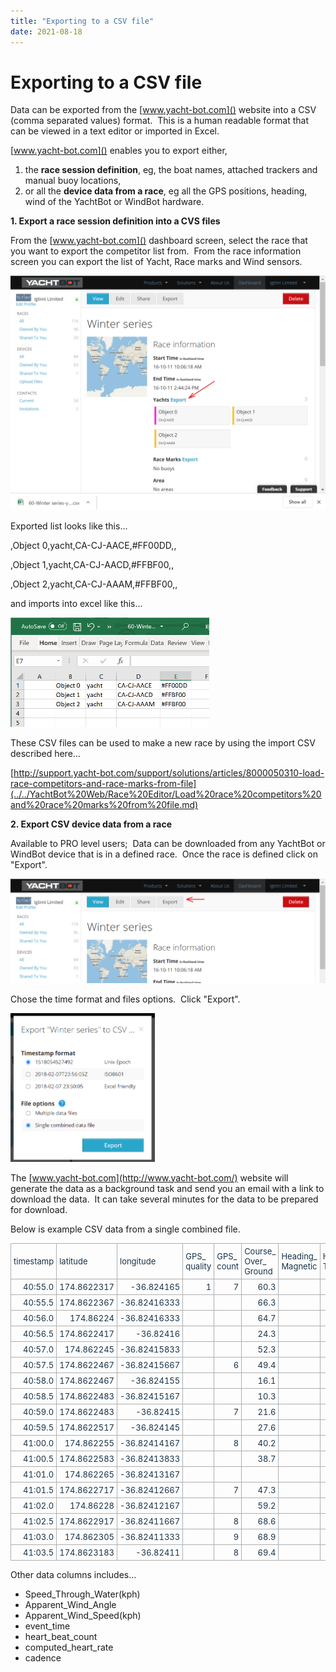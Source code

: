 ```yaml
---
title: "Exporting to a CSV file"
date: 2021-08-18
---
```

# Exporting to a CSV file

Data can be exported from the [www.yacht-bot.com]() []()website into a CSV (comma separated values) format.  This is a human readable format that can be viewed in a text editor or imported in Excel.

  

[www.yacht-bot.com]() enables you to export either,

1.  the **race session definition**, eg, the boat names, attached trackers and manual buoy locations, 
2.  or all the **device data from a race**, eg all the GPS positions, heading, wind of the YachtBot or WindBot hardware.

  

**1\. Export a race session definition into a CVS files**

From the [www.yacht-bot.com]() dashboard screen, select the race that you want to export the competitor list from.  From the race information screen you can export the list of Yacht, Race marks and Wind sensors.

  

<img src="../../../assets/images/5CWk1pcK-4UGoQTxiG4mFZJz6Q8YkOd3nA.png" alt="" width="auto" />

Exported list looks like this...

,Object 0,yacht,CA-CJ-AACE,#FF00DD,,

,Object 1,yacht,CA-CJ-AACD,#FFBF00,,

,Object 2,yacht,CA-CJ-AAAM,#FFBF00,,

  

and imports into excel like this...

<img src="../../../assets/images/v6Qqveg4TU_Y-BtUJlfQyuRebCQOA-7K6A.png" alt="" width="318px" />

  

These CSV files can be used to make a new race by using the import CSV described here...

[http://support.yacht-bot.com/support/solutions/articles/8000050310-load-race-competitors-and-race-marks-from-file](../../YachtBot%20Web/Race%20Editor/Load%20race%20competitors%20and%20race%20marks%20from%20file.md)

  

**2\. Export CSV device data from a race[](http://www.yacht-bot.com/)**

Available to PRO level users;  Data can be downloaded from any YachtBot or WindBot device that is in a defined race.  Once the race is defined click on "Export".  

<img src="../../../assets/images/-IWXEmDEARWBbtmn2N3PZrB40DYDEwIsMQ.png" alt="" width="auto" />

Chose the time format and files options.  Click "Export".

<img src="../../../assets/images/cyXvTQKN-MnnZlJpj3CO0k50tcfdW2HRdA.png" alt="" width="231px" />

The [www.yacht-bot.com](http://www.yacht-bot.com/) website will generate the data as a background task and send you an email with a link to download the data.  It can take several minutes for the data to be prepared for download.

Below is example CSV data from a single combined file. 

<table border="0" cellpadding="0" cellspacing="0" style="box-sizing: border-box; border-collapse: collapse; border-spacing: 0px; max-width: 100%; border: none; empty-cells: show; cursor: default; color: rgb(24, 50, 71); font-family: -apple-system, BlinkMacSystemFont, &quot;Segoe UI&quot;, Roboto, &quot;Helvetica Neue&quot;, Arial, sans-serif; font-size: 13px; font-style: normal; font-variant-ligatures: normal; font-variant-caps: normal; font-weight: 400; letter-spacing: normal; orphans: 2; text-align: start; text-indent: 0px; text-transform: none; white-space: normal; widows: 2; word-spacing: 0px; -webkit-text-stroke-width: 0px; text-decoration-style: initial; text-decoration-color: initial; margin-right: calc(0%); width: 100%;" width="1335"><tbody style="box-sizing: border-box;"><tr style="box-sizing: border-box;"><td style="box-sizing: border-box; padding: 4px; min-width: 5px; cursor: text; font-size: 13px; border: 1px solid rgb(175, 175, 175); width: 12.1124%;" width="70">timestamp</td><td style="box-sizing: border-box; padding: 4px; min-width: 5px; cursor: text; font-size: 13px; border: 1px solid rgb(175, 175, 175); width: 14.3411%;" width="86">latitude</td><td style="box-sizing: border-box; padding: 4px; min-width: 5px; cursor: text; font-size: 13px; border: 1px solid rgb(175, 175, 175); width: 15.1163%;" width="91">longitude</td><td style="box-sizing: border-box; padding: 4px; min-width: 5px; cursor: text; font-size: 13px; border: 1px solid rgb(175, 175, 175); width: 8.2364%;" width="76">GPS_<br>quality</td><td style="box-sizing: border-box; padding: 4px; min-width: 5px; cursor: text; font-size: 13px; border: 1px solid rgb(175, 175, 175); width: 7.2674%;" width="65">GPS_<br>count</td><td style="box-sizing: border-box; padding: 4px; min-width: 5px; cursor: text; font-size: 13px; border: 1px solid rgb(175, 175, 175); width: 9.3023%;" width="135">Course_<br>Over_<br>Ground</td><td style="box-sizing: border-box; padding: 4px; min-width: 5px; cursor: text; font-size: 13px; border: 1px solid rgb(175, 175, 175); width: 10.8527%;" width="117">Heading_<br>Magnetic</td><td style="box-sizing: border-box; padding: 4px; min-width: 5px; cursor: text; font-size: 13px; border: 1px solid rgb(175, 175, 175); width: 9.8421%;" width="88">Heading_<br>True</td><td style="box-sizing: border-box; padding: 4px; min-width: 5px; cursor: text; font-size: 13px; border: 1px solid rgb(175, 175, 175); width: 13.092%;" width="159">Speed_<br>Over_<br>Ground(kph)</td></tr><tr style="box-sizing: border-box;"><td align="right" style="box-sizing: border-box; padding: 4px; min-width: 5px; cursor: text; font-size: 13px; border: 1px solid rgb(175, 175, 175); width: 12.1124%;">40:55.0</td><td align="right" style="box-sizing: border-box; padding: 4px; min-width: 5px; cursor: text; font-size: 13px; border: 1px solid rgb(175, 175, 175); width: 14.3411%;">174.8622317</td><td align="right" style="box-sizing: border-box; padding: 4px; min-width: 5px; cursor: text; font-size: 13px; border: 1px solid rgb(175, 175, 175); width: 15.1163%;">-36.824165</td><td align="right" style="box-sizing: border-box; padding: 4px; min-width: 5px; cursor: text; font-size: 13px; border: 1px solid rgb(175, 175, 175); width: 8.2364%;">1</td><td align="right" style="box-sizing: border-box; padding: 4px; min-width: 5px; cursor: text; font-size: 13px; border: 1px solid rgb(175, 175, 175); width: 7.2674%;">7</td><td align="right" style="box-sizing: border-box; padding: 4px; min-width: 5px; cursor: text; font-size: 13px; border: 1px solid rgb(175, 175, 175); width: 9.3023%;">60.3</td><td style="box-sizing: border-box; padding: 4px; min-width: 5px; cursor: text; font-size: 13px; border: 1px solid rgb(175, 175, 175); width: 10.8527%;"><br style="box-sizing: border-box;"></td><td style="box-sizing: border-box; padding: 4px; min-width: 5px; cursor: text; font-size: 13px; border: 1px solid rgb(175, 175, 175); width: 9.8421%;"><br style="box-sizing: border-box;"></td><td align="right" style="box-sizing: border-box; padding: 4px; min-width: 5px; cursor: text; font-size: 13px; border: 1px solid rgb(175, 175, 175); width: 13.092%;">2.4076</td></tr><tr style="box-sizing: border-box;"><td align="right" style="box-sizing: border-box; padding: 4px; min-width: 5px; cursor: text; font-size: 13px; border: 1px solid rgb(175, 175, 175); width: 12.1124%;">40:55.5</td><td align="right" style="box-sizing: border-box; padding: 4px; min-width: 5px; cursor: text; font-size: 13px; border: 1px solid rgb(175, 175, 175); width: 14.3411%;">174.8622367</td><td align="right" style="box-sizing: border-box; padding: 4px; min-width: 5px; cursor: text; font-size: 13px; border: 1px solid rgb(175, 175, 175); width: 15.1163%;">-36.82416333</td><td style="box-sizing: border-box; padding: 4px; min-width: 5px; cursor: text; font-size: 13px; border: 1px solid rgb(175, 175, 175); width: 8.2364%;"><br style="box-sizing: border-box;"></td><td style="box-sizing: border-box; padding: 4px; min-width: 5px; cursor: text; font-size: 13px; border: 1px solid rgb(175, 175, 175); width: 7.2674%;"><br style="box-sizing: border-box;"></td><td align="right" style="box-sizing: border-box; padding: 4px; min-width: 5px; cursor: text; font-size: 13px; border: 1px solid rgb(175, 175, 175); width: 9.3023%;">66.3</td><td style="box-sizing: border-box; padding: 4px; min-width: 5px; cursor: text; font-size: 13px; border: 1px solid rgb(175, 175, 175); width: 10.8527%;"><br style="box-sizing: border-box;"></td><td style="box-sizing: border-box; padding: 4px; min-width: 5px; cursor: text; font-size: 13px; border: 1px solid rgb(175, 175, 175); width: 9.8421%;"><br style="box-sizing: border-box;"></td><td align="right" style="box-sizing: border-box; padding: 4px; min-width: 5px; cursor: text; font-size: 13px; border: 1px solid rgb(175, 175, 175); width: 13.092%;">2.778</td></tr><tr style="box-sizing: border-box;"><td align="right" style="box-sizing: border-box; padding: 4px; min-width: 5px; cursor: text; font-size: 13px; border: 1px solid rgb(175, 175, 175); width: 12.1124%;">40:56.0</td><td align="right" style="box-sizing: border-box; padding: 4px; min-width: 5px; cursor: text; font-size: 13px; border: 1px solid rgb(175, 175, 175); width: 14.3411%;">174.86224</td><td align="right" style="box-sizing: border-box; padding: 4px; min-width: 5px; cursor: text; font-size: 13px; border: 1px solid rgb(175, 175, 175); width: 15.1163%;">-36.82416333</td><td style="box-sizing: border-box; padding: 4px; min-width: 5px; cursor: text; font-size: 13px; border: 1px solid rgb(175, 175, 175); width: 8.2364%;"><br style="box-sizing: border-box;"></td><td style="box-sizing: border-box; padding: 4px; min-width: 5px; cursor: text; font-size: 13px; border: 1px solid rgb(175, 175, 175); width: 7.2674%;"><br style="box-sizing: border-box;"></td><td align="right" style="box-sizing: border-box; padding: 4px; min-width: 5px; cursor: text; font-size: 13px; border: 1px solid rgb(175, 175, 175); width: 9.3023%;">64.7</td><td style="box-sizing: border-box; padding: 4px; min-width: 5px; cursor: text; font-size: 13px; border: 1px solid rgb(175, 175, 175); width: 10.8527%;"><br style="box-sizing: border-box;"></td><td style="box-sizing: border-box; padding: 4px; min-width: 5px; cursor: text; font-size: 13px; border: 1px solid rgb(175, 175, 175); width: 9.8421%;"><br style="box-sizing: border-box;"></td><td align="right" style="box-sizing: border-box; padding: 4px; min-width: 5px; cursor: text; font-size: 13px; border: 1px solid rgb(175, 175, 175); width: 13.092%;">2.5928</td></tr><tr style="box-sizing: border-box;"><td align="right" style="box-sizing: border-box; padding: 4px; min-width: 5px; cursor: text; font-size: 13px; border: 1px solid rgb(175, 175, 175); width: 12.1124%;">40:56.5</td><td align="right" style="box-sizing: border-box; padding: 4px; min-width: 5px; cursor: text; font-size: 13px; border: 1px solid rgb(175, 175, 175); width: 14.3411%;">174.8622417</td><td align="right" style="box-sizing: border-box; padding: 4px; min-width: 5px; cursor: text; font-size: 13px; border: 1px solid rgb(175, 175, 175); width: 15.1163%;">-36.82416</td><td style="box-sizing: border-box; padding: 4px; min-width: 5px; cursor: text; font-size: 13px; border: 1px solid rgb(175, 175, 175); width: 8.2364%;"><br style="box-sizing: border-box;"></td><td style="box-sizing: border-box; padding: 4px; min-width: 5px; cursor: text; font-size: 13px; border: 1px solid rgb(175, 175, 175); width: 7.2674%;"><br style="box-sizing: border-box;"></td><td align="right" style="box-sizing: border-box; padding: 4px; min-width: 5px; cursor: text; font-size: 13px; border: 1px solid rgb(175, 175, 175); width: 9.3023%;">24.3</td><td style="box-sizing: border-box; padding: 4px; min-width: 5px; cursor: text; font-size: 13px; border: 1px solid rgb(175, 175, 175); width: 10.8527%;"><br style="box-sizing: border-box;"></td><td style="box-sizing: border-box; padding: 4px; min-width: 5px; cursor: text; font-size: 13px; border: 1px solid rgb(175, 175, 175); width: 9.8421%;"><br style="box-sizing: border-box;"></td><td align="right" style="box-sizing: border-box; padding: 4px; min-width: 5px; cursor: text; font-size: 13px; border: 1px solid rgb(175, 175, 175); width: 13.092%;">2.0372</td></tr><tr style="box-sizing: border-box;"><td align="right" style="box-sizing: border-box; padding: 4px; min-width: 5px; cursor: text; font-size: 13px; border: 1px solid rgb(175, 175, 175); width: 12.1124%;">40:57.0</td><td align="right" style="box-sizing: border-box; padding: 4px; min-width: 5px; cursor: text; font-size: 13px; border: 1px solid rgb(175, 175, 175); width: 14.3411%;">174.862245</td><td align="right" style="box-sizing: border-box; padding: 4px; min-width: 5px; cursor: text; font-size: 13px; border: 1px solid rgb(175, 175, 175); width: 15.1163%;">-36.82415833</td><td style="box-sizing: border-box; padding: 4px; min-width: 5px; cursor: text; font-size: 13px; border: 1px solid rgb(175, 175, 175); width: 8.2364%;"><br style="box-sizing: border-box;"></td><td style="box-sizing: border-box; padding: 4px; min-width: 5px; cursor: text; font-size: 13px; border: 1px solid rgb(175, 175, 175); width: 7.2674%;"><br style="box-sizing: border-box;"></td><td align="right" style="box-sizing: border-box; padding: 4px; min-width: 5px; cursor: text; font-size: 13px; border: 1px solid rgb(175, 175, 175); width: 9.3023%;">52.3</td><td style="box-sizing: border-box; padding: 4px; min-width: 5px; cursor: text; font-size: 13px; border: 1px solid rgb(175, 175, 175); width: 10.8527%;"><br style="box-sizing: border-box;"></td><td style="box-sizing: border-box; padding: 4px; min-width: 5px; cursor: text; font-size: 13px; border: 1px solid rgb(175, 175, 175); width: 9.8421%;"><br style="box-sizing: border-box;"></td><td align="right" style="box-sizing: border-box; padding: 4px; min-width: 5px; cursor: text; font-size: 13px; border: 1px solid rgb(175, 175, 175); width: 13.092%;">1.6668</td></tr><tr style="box-sizing: border-box;"><td align="right" style="box-sizing: border-box; padding: 4px; min-width: 5px; cursor: text; font-size: 13px; border: 1px solid rgb(175, 175, 175); width: 12.1124%;">40:57.5</td><td align="right" style="box-sizing: border-box; padding: 4px; min-width: 5px; cursor: text; font-size: 13px; border: 1px solid rgb(175, 175, 175); width: 14.3411%;">174.8622467</td><td align="right" style="box-sizing: border-box; padding: 4px; min-width: 5px; cursor: text; font-size: 13px; border: 1px solid rgb(175, 175, 175); width: 15.1163%;">-36.82415667</td><td style="box-sizing: border-box; padding: 4px; min-width: 5px; cursor: text; font-size: 13px; border: 1px solid rgb(175, 175, 175); width: 8.2364%;"><br style="box-sizing: border-box;"></td><td align="right" style="box-sizing: border-box; padding: 4px; min-width: 5px; cursor: text; font-size: 13px; border: 1px solid rgb(175, 175, 175); width: 7.2674%;">6</td><td align="right" style="box-sizing: border-box; padding: 4px; min-width: 5px; cursor: text; font-size: 13px; border: 1px solid rgb(175, 175, 175); width: 9.3023%;">49.4</td><td style="box-sizing: border-box; padding: 4px; min-width: 5px; cursor: text; font-size: 13px; border: 1px solid rgb(175, 175, 175); width: 10.8527%;"><br style="box-sizing: border-box;"></td><td style="box-sizing: border-box; padding: 4px; min-width: 5px; cursor: text; font-size: 13px; border: 1px solid rgb(175, 175, 175); width: 9.8421%;"><br style="box-sizing: border-box;"></td><td align="right" style="box-sizing: border-box; padding: 4px; min-width: 5px; cursor: text; font-size: 13px; border: 1px solid rgb(175, 175, 175); width: 13.092%;">1.6668</td></tr><tr style="box-sizing: border-box;"><td align="right" style="box-sizing: border-box; padding: 4px; min-width: 5px; cursor: text; font-size: 13px; border: 1px solid rgb(175, 175, 175); width: 12.1124%;">40:58.0</td><td align="right" style="box-sizing: border-box; padding: 4px; min-width: 5px; cursor: text; font-size: 13px; border: 1px solid rgb(175, 175, 175); width: 14.3411%;">174.8622467</td><td align="right" style="box-sizing: border-box; padding: 4px; min-width: 5px; cursor: text; font-size: 13px; border: 1px solid rgb(175, 175, 175); width: 15.1163%;">-36.824155</td><td style="box-sizing: border-box; padding: 4px; min-width: 5px; cursor: text; font-size: 13px; border: 1px solid rgb(175, 175, 175); width: 8.2364%;"><br style="box-sizing: border-box;"></td><td style="box-sizing: border-box; padding: 4px; min-width: 5px; cursor: text; font-size: 13px; border: 1px solid rgb(175, 175, 175); width: 7.2674%;"><br style="box-sizing: border-box;"></td><td align="right" style="box-sizing: border-box; padding: 4px; min-width: 5px; cursor: text; font-size: 13px; border: 1px solid rgb(175, 175, 175); width: 9.3023%;">16.1</td><td style="box-sizing: border-box; padding: 4px; min-width: 5px; cursor: text; font-size: 13px; border: 1px solid rgb(175, 175, 175); width: 10.8527%;"><br style="box-sizing: border-box;"></td><td style="box-sizing: border-box; padding: 4px; min-width: 5px; cursor: text; font-size: 13px; border: 1px solid rgb(175, 175, 175); width: 9.8421%;"><br style="box-sizing: border-box;"></td><td align="right" style="box-sizing: border-box; padding: 4px; min-width: 5px; cursor: text; font-size: 13px; border: 1px solid rgb(175, 175, 175); width: 13.092%;">1.852</td></tr><tr style="box-sizing: border-box;"><td align="right" style="box-sizing: border-box; padding: 4px; min-width: 5px; cursor: text; font-size: 13px; border: 1px solid rgb(175, 175, 175); width: 12.1124%;">40:58.5</td><td align="right" style="box-sizing: border-box; padding: 4px; min-width: 5px; cursor: text; font-size: 13px; border: 1px solid rgb(175, 175, 175); width: 14.3411%;">174.8622483</td><td align="right" style="box-sizing: border-box; padding: 4px; min-width: 5px; cursor: text; font-size: 13px; border: 1px solid rgb(175, 175, 175); width: 15.1163%;">-36.82415167</td><td style="box-sizing: border-box; padding: 4px; min-width: 5px; cursor: text; font-size: 13px; border: 1px solid rgb(175, 175, 175); width: 8.2364%;"><br style="box-sizing: border-box;"></td><td style="box-sizing: border-box; padding: 4px; min-width: 5px; cursor: text; font-size: 13px; border: 1px solid rgb(175, 175, 175); width: 7.2674%;"><br style="box-sizing: border-box;"></td><td align="right" style="box-sizing: border-box; padding: 4px; min-width: 5px; cursor: text; font-size: 13px; border: 1px solid rgb(175, 175, 175); width: 9.3023%;">10.3</td><td style="box-sizing: border-box; padding: 4px; min-width: 5px; cursor: text; font-size: 13px; border: 1px solid rgb(175, 175, 175); width: 10.8527%;"><br style="box-sizing: border-box;"></td><td style="box-sizing: border-box; padding: 4px; min-width: 5px; cursor: text; font-size: 13px; border: 1px solid rgb(175, 175, 175); width: 9.8421%;"><br style="box-sizing: border-box;"></td><td align="right" style="box-sizing: border-box; padding: 4px; min-width: 5px; cursor: text; font-size: 13px; border: 1px solid rgb(175, 175, 175); width: 13.092%;">1.852</td></tr><tr style="box-sizing: border-box;"><td align="right" style="box-sizing: border-box; padding: 4px; min-width: 5px; cursor: text; font-size: 13px; border: 1px solid rgb(175, 175, 175); width: 12.1124%;">40:59.0</td><td align="right" style="box-sizing: border-box; padding: 4px; min-width: 5px; cursor: text; font-size: 13px; border: 1px solid rgb(175, 175, 175); width: 14.3411%;">174.8622483</td><td align="right" style="box-sizing: border-box; padding: 4px; min-width: 5px; cursor: text; font-size: 13px; border: 1px solid rgb(175, 175, 175); width: 15.1163%;">-36.82415</td><td style="box-sizing: border-box; padding: 4px; min-width: 5px; cursor: text; font-size: 13px; border: 1px solid rgb(175, 175, 175); width: 8.2364%;"><br style="box-sizing: border-box;"></td><td align="right" style="box-sizing: border-box; padding: 4px; min-width: 5px; cursor: text; font-size: 13px; border: 1px solid rgb(175, 175, 175); width: 7.2674%;">7</td><td align="right" style="box-sizing: border-box; padding: 4px; min-width: 5px; cursor: text; font-size: 13px; border: 1px solid rgb(175, 175, 175); width: 9.3023%;">21.6</td><td style="box-sizing: border-box; padding: 4px; min-width: 5px; cursor: text; font-size: 13px; border: 1px solid rgb(175, 175, 175); width: 10.8527%;"><br style="box-sizing: border-box;"></td><td style="box-sizing: border-box; padding: 4px; min-width: 5px; cursor: text; font-size: 13px; border: 1px solid rgb(175, 175, 175); width: 9.8421%;"><br style="box-sizing: border-box;"></td><td align="right" style="box-sizing: border-box; padding: 4px; min-width: 5px; cursor: text; font-size: 13px; border: 1px solid rgb(175, 175, 175); width: 13.092%;">2.778</td></tr><tr style="box-sizing: border-box;"><td align="right" style="box-sizing: border-box; padding: 4px; min-width: 5px; cursor: text; font-size: 13px; border: 1px solid rgb(175, 175, 175); width: 12.1124%;">40:59.5</td><td align="right" style="box-sizing: border-box; padding: 4px; min-width: 5px; cursor: text; font-size: 13px; border: 1px solid rgb(175, 175, 175); width: 14.3411%;">174.8622517</td><td align="right" style="box-sizing: border-box; padding: 4px; min-width: 5px; cursor: text; font-size: 13px; border: 1px solid rgb(175, 175, 175); width: 15.1163%;">-36.824145</td><td style="box-sizing: border-box; padding: 4px; min-width: 5px; cursor: text; font-size: 13px; border: 1px solid rgb(175, 175, 175); width: 8.2364%;"><br style="box-sizing: border-box;"></td><td style="box-sizing: border-box; padding: 4px; min-width: 5px; cursor: text; font-size: 13px; border: 1px solid rgb(175, 175, 175); width: 7.2674%;"><br style="box-sizing: border-box;"></td><td align="right" style="box-sizing: border-box; padding: 4px; min-width: 5px; cursor: text; font-size: 13px; border: 1px solid rgb(175, 175, 175); width: 9.3023%;">27.6</td><td style="box-sizing: border-box; padding: 4px; min-width: 5px; cursor: text; font-size: 13px; border: 1px solid rgb(175, 175, 175); width: 10.8527%;"><br style="box-sizing: border-box;"></td><td style="box-sizing: border-box; padding: 4px; min-width: 5px; cursor: text; font-size: 13px; border: 1px solid rgb(175, 175, 175); width: 9.8421%;"><br style="box-sizing: border-box;"></td><td align="right" style="box-sizing: border-box; padding: 4px; min-width: 5px; cursor: text; font-size: 13px; border: 1px solid rgb(175, 175, 175); width: 13.092%;">3.3336</td></tr><tr style="box-sizing: border-box;"><td align="right" style="box-sizing: border-box; padding: 4px; min-width: 5px; cursor: text; font-size: 13px; border: 1px solid rgb(175, 175, 175); width: 12.1124%;">41:00.0</td><td align="right" style="box-sizing: border-box; padding: 4px; min-width: 5px; cursor: text; font-size: 13px; border: 1px solid rgb(175, 175, 175); width: 14.3411%;">174.862255</td><td align="right" style="box-sizing: border-box; padding: 4px; min-width: 5px; cursor: text; font-size: 13px; border: 1px solid rgb(175, 175, 175); width: 15.1163%;">-36.82414167</td><td style="box-sizing: border-box; padding: 4px; min-width: 5px; cursor: text; font-size: 13px; border: 1px solid rgb(175, 175, 175); width: 8.2364%;"><br style="box-sizing: border-box;"></td><td align="right" style="box-sizing: border-box; padding: 4px; min-width: 5px; cursor: text; font-size: 13px; border: 1px solid rgb(175, 175, 175); width: 7.2674%;">8</td><td align="right" style="box-sizing: border-box; padding: 4px; min-width: 5px; cursor: text; font-size: 13px; border: 1px solid rgb(175, 175, 175); width: 9.3023%;">40.2</td><td style="box-sizing: border-box; padding: 4px; min-width: 5px; cursor: text; font-size: 13px; border: 1px solid rgb(175, 175, 175); width: 10.8527%;"><br style="box-sizing: border-box;"></td><td style="box-sizing: border-box; padding: 4px; min-width: 5px; cursor: text; font-size: 13px; border: 1px solid rgb(175, 175, 175); width: 9.8421%;"><br style="box-sizing: border-box;"></td><td align="right" style="box-sizing: border-box; padding: 4px; min-width: 5px; cursor: text; font-size: 13px; border: 1px solid rgb(175, 175, 175); width: 13.092%;">3.704</td></tr><tr style="box-sizing: border-box;"><td align="right" style="box-sizing: border-box; padding: 4px; min-width: 5px; cursor: text; font-size: 13px; border: 1px solid rgb(175, 175, 175); width: 12.1124%;">41:00.5</td><td align="right" style="box-sizing: border-box; padding: 4px; min-width: 5px; cursor: text; font-size: 13px; border: 1px solid rgb(175, 175, 175); width: 14.3411%;">174.8622583</td><td align="right" style="box-sizing: border-box; padding: 4px; min-width: 5px; cursor: text; font-size: 13px; border: 1px solid rgb(175, 175, 175); width: 15.1163%;">-36.82413833</td><td style="box-sizing: border-box; padding: 4px; min-width: 5px; cursor: text; font-size: 13px; border: 1px solid rgb(175, 175, 175); width: 8.2364%;"><br style="box-sizing: border-box;"></td><td style="box-sizing: border-box; padding: 4px; min-width: 5px; cursor: text; font-size: 13px; border: 1px solid rgb(175, 175, 175); width: 7.2674%;"><br style="box-sizing: border-box;"></td><td align="right" style="box-sizing: border-box; padding: 4px; min-width: 5px; cursor: text; font-size: 13px; border: 1px solid rgb(175, 175, 175); width: 9.3023%;">38.7</td><td style="box-sizing: border-box; padding: 4px; min-width: 5px; cursor: text; font-size: 13px; border: 1px solid rgb(175, 175, 175); width: 10.8527%;"><br style="box-sizing: border-box;"></td><td style="box-sizing: border-box; padding: 4px; min-width: 5px; cursor: text; font-size: 13px; border: 1px solid rgb(175, 175, 175); width: 9.8421%;"><br style="box-sizing: border-box;"></td><td align="right" style="box-sizing: border-box; padding: 4px; min-width: 5px; cursor: text; font-size: 13px; border: 1px solid rgb(175, 175, 175); width: 13.092%;">3.8892</td></tr><tr style="box-sizing: border-box;"><td align="right" style="box-sizing: border-box; padding: 4px; min-width: 5px; cursor: text; font-size: 13px; border: 1px solid rgb(175, 175, 175); width: 12.1124%;">41:01.0</td><td align="right" style="box-sizing: border-box; padding: 4px; min-width: 5px; cursor: text; font-size: 13px; border: 1px solid rgb(175, 175, 175); width: 14.3411%;">174.862265</td><td align="right" style="box-sizing: border-box; padding: 4px; min-width: 5px; cursor: text; font-size: 13px; border: 1px solid rgb(175, 175, 175); width: 15.1163%;">-36.82413167</td><td style="box-sizing: border-box; padding: 4px; min-width: 5px; cursor: text; font-size: 13px; border: 1px solid rgb(175, 175, 175); width: 8.2364%;"><br style="box-sizing: border-box;"></td><td style="box-sizing: border-box; padding: 4px; min-width: 5px; cursor: text; font-size: 13px; border: 1px solid rgb(175, 175, 175); width: 7.2674%;"><br style="box-sizing: border-box;"></td><td style="box-sizing: border-box; padding: 4px; min-width: 5px; cursor: text; font-size: 13px; border: 1px solid rgb(175, 175, 175); width: 9.3023%;"><br style="box-sizing: border-box;"></td><td style="box-sizing: border-box; padding: 4px; min-width: 5px; cursor: text; font-size: 13px; border: 1px solid rgb(175, 175, 175); width: 10.8527%;"><br style="box-sizing: border-box;"></td><td style="box-sizing: border-box; padding: 4px; min-width: 5px; cursor: text; font-size: 13px; border: 1px solid rgb(175, 175, 175); width: 9.8421%;"><br style="box-sizing: border-box;"></td><td style="box-sizing: border-box; padding: 4px; min-width: 5px; cursor: text; font-size: 13px; border: 1px solid rgb(175, 175, 175); width: 13.092%;"><br style="box-sizing: border-box;"></td></tr><tr style="box-sizing: border-box;"><td align="right" style="box-sizing: border-box; padding: 4px; min-width: 5px; cursor: text; font-size: 13px; border: 1px solid rgb(175, 175, 175); width: 12.1124%;">41:01.5</td><td align="right" style="box-sizing: border-box; padding: 4px; min-width: 5px; cursor: text; font-size: 13px; border: 1px solid rgb(175, 175, 175); width: 14.3411%;">174.8622717</td><td align="right" style="box-sizing: border-box; padding: 4px; min-width: 5px; cursor: text; font-size: 13px; border: 1px solid rgb(175, 175, 175); width: 15.1163%;">-36.82412667</td><td style="box-sizing: border-box; padding: 4px; min-width: 5px; cursor: text; font-size: 13px; border: 1px solid rgb(175, 175, 175); width: 8.2364%;"><br style="box-sizing: border-box;"></td><td align="right" style="box-sizing: border-box; padding: 4px; min-width: 5px; cursor: text; font-size: 13px; border: 1px solid rgb(175, 175, 175); width: 7.2674%;">7</td><td align="right" style="box-sizing: border-box; padding: 4px; min-width: 5px; cursor: text; font-size: 13px; border: 1px solid rgb(175, 175, 175); width: 9.3023%;">47.3</td><td style="box-sizing: border-box; padding: 4px; min-width: 5px; cursor: text; font-size: 13px; border: 1px solid rgb(175, 175, 175); width: 10.8527%;"><br style="box-sizing: border-box;"></td><td style="box-sizing: border-box; padding: 4px; min-width: 5px; cursor: text; font-size: 13px; border: 1px solid rgb(175, 175, 175); width: 9.8421%;"><br style="box-sizing: border-box;"></td><td align="right" style="box-sizing: border-box; padding: 4px; min-width: 5px; cursor: text; font-size: 13px; border: 1px solid rgb(175, 175, 175); width: 13.092%;">6.482</td></tr><tr style="box-sizing: border-box;"><td align="right" style="box-sizing: border-box; padding: 4px; min-width: 5px; cursor: text; font-size: 13px; border: 1px solid rgb(175, 175, 175); width: 12.1124%;">41:02.0</td><td align="right" style="box-sizing: border-box; padding: 4px; min-width: 5px; cursor: text; font-size: 13px; border: 1px solid rgb(175, 175, 175); width: 14.3411%;">174.86228</td><td align="right" style="box-sizing: border-box; padding: 4px; min-width: 5px; cursor: text; font-size: 13px; border: 1px solid rgb(175, 175, 175); width: 15.1163%;">-36.82412167</td><td style="box-sizing: border-box; padding: 4px; min-width: 5px; cursor: text; font-size: 13px; border: 1px solid rgb(175, 175, 175); width: 8.2364%;"><br style="box-sizing: border-box;"></td><td style="box-sizing: border-box; padding: 4px; min-width: 5px; cursor: text; font-size: 13px; border: 1px solid rgb(175, 175, 175); width: 7.2674%;"><br style="box-sizing: border-box;"></td><td align="right" style="box-sizing: border-box; padding: 4px; min-width: 5px; cursor: text; font-size: 13px; border: 1px solid rgb(175, 175, 175); width: 9.3023%;">59.2</td><td style="box-sizing: border-box; padding: 4px; min-width: 5px; cursor: text; font-size: 13px; border: 1px solid rgb(175, 175, 175); width: 10.8527%;"><br style="box-sizing: border-box;"></td><td style="box-sizing: border-box; padding: 4px; min-width: 5px; cursor: text; font-size: 13px; border: 1px solid rgb(175, 175, 175); width: 9.8421%;"><br style="box-sizing: border-box;"></td><td align="right" style="box-sizing: border-box; padding: 4px; min-width: 5px; cursor: text; font-size: 13px; border: 1px solid rgb(175, 175, 175); width: 13.092%;">7.0376</td></tr><tr style="box-sizing: border-box;"><td align="right" style="box-sizing: border-box; padding: 4px; min-width: 5px; cursor: text; font-size: 13px; border: 1px solid rgb(175, 175, 175); width: 12.1124%;">41:02.5</td><td align="right" style="box-sizing: border-box; padding: 4px; min-width: 5px; cursor: text; font-size: 13px; border: 1px solid rgb(175, 175, 175); width: 14.3411%;">174.8622917</td><td align="right" style="box-sizing: border-box; padding: 4px; min-width: 5px; cursor: text; font-size: 13px; border: 1px solid rgb(175, 175, 175); width: 15.1163%;">-36.82411667</td><td style="box-sizing: border-box; padding: 4px; min-width: 5px; cursor: text; font-size: 13px; border: 1px solid rgb(175, 175, 175); width: 8.2364%;"><br style="box-sizing: border-box;"></td><td align="right" style="box-sizing: border-box; padding: 4px; min-width: 5px; cursor: text; font-size: 13px; border: 1px solid rgb(175, 175, 175); width: 7.2674%;">8</td><td align="right" style="box-sizing: border-box; padding: 4px; min-width: 5px; cursor: text; font-size: 13px; border: 1px solid rgb(175, 175, 175); width: 9.3023%;">68.6</td><td style="box-sizing: border-box; padding: 4px; min-width: 5px; cursor: text; font-size: 13px; border: 1px solid rgb(175, 175, 175); width: 10.8527%;"><br style="box-sizing: border-box;"></td><td style="box-sizing: border-box; padding: 4px; min-width: 5px; cursor: text; font-size: 13px; border: 1px solid rgb(175, 175, 175); width: 9.8421%;"><br style="box-sizing: border-box;"></td><td align="right" style="box-sizing: border-box; padding: 4px; min-width: 5px; cursor: text; font-size: 13px; border: 1px solid rgb(175, 175, 175); width: 13.092%;">8.1488</td></tr><tr style="box-sizing: border-box;"><td align="right" style="box-sizing: border-box; padding: 4px; min-width: 5px; cursor: text; font-size: 13px; border: 1px solid rgb(175, 175, 175); width: 12.1124%;">41:03.0</td><td align="right" style="box-sizing: border-box; padding: 4px; min-width: 5px; cursor: text; font-size: 13px; border: 1px solid rgb(175, 175, 175); width: 14.3411%;">174.862305</td><td align="right" style="box-sizing: border-box; padding: 4px; min-width: 5px; cursor: text; font-size: 13px; border: 1px solid rgb(175, 175, 175); width: 15.1163%;">-36.82411333</td><td style="box-sizing: border-box; padding: 4px; min-width: 5px; cursor: text; font-size: 13px; border: 1px solid rgb(175, 175, 175); width: 8.2364%;"><br style="box-sizing: border-box;"></td><td align="right" style="box-sizing: border-box; padding: 4px; min-width: 5px; cursor: text; font-size: 13px; border: 1px solid rgb(175, 175, 175); width: 7.2674%;">9</td><td align="right" style="box-sizing: border-box; padding: 4px; min-width: 5px; cursor: text; font-size: 13px; border: 1px solid rgb(175, 175, 175); width: 9.3023%;">68.9</td><td style="box-sizing: border-box; padding: 4px; min-width: 5px; cursor: text; font-size: 13px; border: 1px solid rgb(175, 175, 175); width: 10.8527%;"><br style="box-sizing: border-box;"></td><td style="box-sizing: border-box; padding: 4px; min-width: 5px; cursor: text; font-size: 13px; border: 1px solid rgb(175, 175, 175); width: 9.8421%;"><br style="box-sizing: border-box;"></td><td align="right" style="box-sizing: border-box; padding: 4px; min-width: 5px; cursor: text; font-size: 13px; border: 1px solid rgb(175, 175, 175); width: 13.092%;">8.1488</td></tr><tr style="box-sizing: border-box;"><td align="right" style="box-sizing: border-box; padding: 4px; min-width: 5px; cursor: text; font-size: 13px; border: 1px solid rgb(175, 175, 175); width: 12.1124%;">41:03.5</td><td align="right" style="box-sizing: border-box; padding: 4px; min-width: 5px; cursor: text; font-size: 13px; border: 1px solid rgb(175, 175, 175); width: 14.3411%;">174.8623183</td><td align="right" style="box-sizing: border-box; padding: 4px; min-width: 5px; cursor: text; font-size: 13px; border: 1px solid rgb(175, 175, 175); width: 15.1163%;">-36.82411</td><td style="box-sizing: border-box; padding: 4px; min-width: 5px; cursor: text; font-size: 13px; border: 1px solid rgb(175, 175, 175); width: 8.2364%;"><br style="box-sizing: border-box;"></td><td align="right" style="box-sizing: border-box; padding: 4px; min-width: 5px; cursor: text; font-size: 13px; border: 1px solid rgb(175, 175, 175); width: 7.2674%;">8</td><td align="right" style="box-sizing: border-box; padding: 4px; min-width: 5px; cursor: text; font-size: 13px; border: 1px solid rgb(175, 175, 175); width: 9.3023%;">69.4</td><td style="box-sizing: border-box; padding: 4px; min-width: 5px; cursor: text; font-size: 13px; border: 1px solid rgb(175, 175, 175); width: 10.8527%;"><br style="box-sizing: border-box;"></td><td style="box-sizing: border-box; padding: 4px; min-width: 5px; cursor: text; font-size: 13px; border: 1px solid rgb(175, 175, 175); width: 9.8421%;"><br style="box-sizing: border-box;"></td><td align="right" style="box-sizing: border-box; padding: 4px; min-width: 5px; cursor: text; font-size: 13px; border: 1px solid rgb(175, 175, 175); width: 13.092%;">8.5192</td></tr></tbody></table>

  

Other data columns includes...

*   Speed\_Through\_Water(kph)
*   Apparent\_Wind\_Angle
*   Apparent\_Wind\_Speed(kph)
*   event\_time
*   heart\_beat\_count
*   computed\_heart\_rate
*   cadence